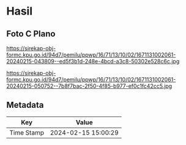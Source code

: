 # Hasil

## Foto C Plano

https://sirekap-obj-formc.kpu.go.id/94d7/pemilu/ppwp/16/71/13/10/02/1671131002061-20240215-043809--ed5f3b1d-248e-4bcd-a3c8-50302e528c6c.jpg

https://sirekap-obj-formc.kpu.go.id/94d7/pemilu/ppwp/16/71/13/10/02/1671131002061-20240215-050752--7b8f7bac-2f50-4f85-b977-ef0c1fc42cc5.jpg


## Metadata

| Key        | Value               |
| ---------- | ------------------- |
| Time Stamp | 2024-02-15 15:00:29 |



